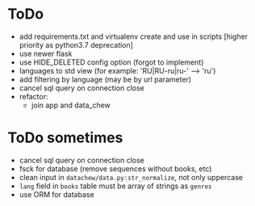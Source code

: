# ToDo

- add requirements.txt and virtualenv create and use in scripts [higher priority as python3.7 deprecation]
- use newer flask
- use HIDE_DELETED config option (forgot to implement)
- languages to std view (for example: 'RU|RU-ru|ru-' --> 'ru')
- add filtering by language (may be by url parameter)
- cancel sql query on connection close
- refactor:
  - join app and data_chew

# ToDo sometimes

- cancel sql query on connection close
- fsck for database (remove sequences without books, etc)
- clean input in `datachew/data.py:str_normalize`, not only uppercase
- `lang` field in `books` table must be array of strings as `genres`
- use ORM for database
